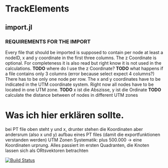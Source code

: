 # TrackElements
## import.jl
### REQUIREMENTS FOR THE IMPORT
Every file that should be imported is supposed to contain per node at least a nodeID, x and y coordinate in the first three columns.
The z Coordinate is optional. For completeness it is also read but right know it is not used in the calculations. 
**TODO** where do I use the z Coordinate?
**TODO** what happens if a file contains only 3 columns (error because select expect 4 columns?)
There has to be only one node per row.
The x and y coordinates have to be indicated in the UTM coordinate system. 
Right now all nodes have to be located in one UTM zone. 
**TODO** x ist die Abszisse, y ist die Ordinate
**TODO** calculate the distance between of nodes in different UTM zones

# Was ich hier erklären sollte.
bei PT file oben steht y und x, drunter stehen die Koordinaten aber andersrum (also x und y)
aufbau eines PT files (damit die exportfunktionen verstanden werden)
UTM Zonen Systematik: plus 500.000 -> eine Koordinaten urprung. Alles passiert im ersten Quadranten, die Knoten lassen sich als ORtsvektoren betrachten

[![Build Status](https://github.com/ThanDerJoren/TrackElements.jl/actions/workflows/CI.yml/badge.svg?branch=master)](https://github.com/ThanDerJoren/TrackElements.jl/actions/workflows/CI.yml?query=branch%3Amaster)
